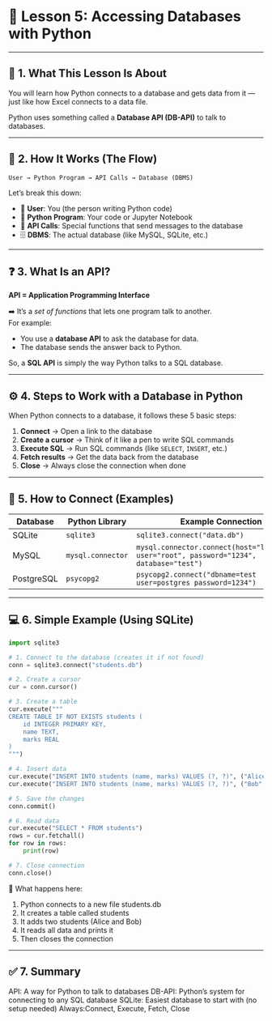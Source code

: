 # 📘 Lesson 5: Accessing Databases with Python

---

## 🧠 1. What This Lesson Is About
You will learn how Python connects to a database and gets data from it — just like how Excel connects to a data file.  

Python uses something called a **Database API (DB-API)** to talk to databases.

---

## 🔗 2. How It Works (The Flow)

```
User → Python Program → API Calls → Database (DBMS)
```

Let’s break this down:
- 👤 **User**: You (the person writing Python code)  
- 🐍 **Python Program**: Your code or Jupyter Notebook  
- 🔌 **API Calls**: Special functions that send messages to the database  
- 🗄️ **DBMS**: The actual database (like MySQL, SQLite, etc.)

---

## ❓ 3. What Is an API?

**API = Application Programming Interface**

➡️ It’s a *set of functions* that lets one program talk to another.  
For example:
- You use a **database API** to ask the database for data.
- The database sends the answer back to Python.

So, a **SQL API** is simply the way Python talks to a SQL database.

---

## ⚙️ 4. Steps to Work with a Database in Python

When Python connects to a database, it follows these 5 basic steps:

1. **Connect** → Open a link to the database  
2. **Create a cursor** → Think of it like a pen to write SQL commands  
3. **Execute SQL** → Run SQL commands (like `SELECT`, `INSERT`, etc.)  
4. **Fetch results** → Get the data back from the database  
5. **Close** → Always close the connection when done  

---

## 🔌 5. How to Connect (Examples)

| Database | Python Library | Example Connection |
|-----------|----------------|--------------------|
| SQLite | `sqlite3` | `sqlite3.connect("data.db")` |
| MySQL | `mysql.connector` | `mysql.connector.connect(host="localhost", user="root", password="1234", database="test")` |
| PostgreSQL | `psycopg2` | `psycopg2.connect("dbname=test user=postgres password=1234")` |

---

## 💻 6. Simple Example (Using SQLite)

```python
import sqlite3

# 1. Connect to the database (creates it if not found)
conn = sqlite3.connect("students.db")

# 2. Create a cursor
cur = conn.cursor()

# 3. Create a table
cur.execute("""
CREATE TABLE IF NOT EXISTS students (
    id INTEGER PRIMARY KEY,
    name TEXT,
    marks REAL
)
""")

# 4. Insert data
cur.execute("INSERT INTO students (name, marks) VALUES (?, ?)", ("Alice", 90))
cur.execute("INSERT INTO students (name, marks) VALUES (?, ?)", ("Bob", 75))

# 5. Save the changes
conn.commit()

# 6. Read data
cur.execute("SELECT * FROM students")
rows = cur.fetchall()
for row in rows:
    print(row)

# 7. Close connection
conn.close()
```
🧩 What happens here:

1. Python connects to a new file students.db
2. It creates a table called students
3. It adds two students (Alice and Bob)
4. It reads all data and prints it
5. Then closes the connection

---

## ✅ 7. Summary

API: A way for Python to talk to databases
DB-API: Python’s system for connecting to any SQL database
SQLite: Easiest database to start with (no setup needed)
Always:Connect, Execute, Fetch, Close
